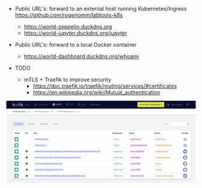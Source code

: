    * Public URL's: forward to an external host running Kubernetes/Ingress https://github.com/rogeriomm/labtools-k8s
      * https://world-zeppelin.duckdns.org
      * https://world-jupyter.duckdns.org/jupyter

   * Public URL's: forward to a local Docker container
      * https://world-dashboard.duckdns.org/whoami
      
   * TODO
      * mTLS + Traefik to improve security
         * https://doc.traefik.io/traefik/routing/services/#certificates
         * https://en.wikipedia.org/wiki/Mutual_authentication

![alt text](docs/traefik-http-routers.png "Traefik HTTP Services screenshot")
